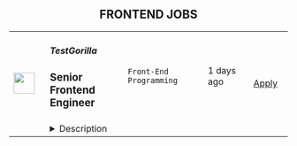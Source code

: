<div align="center"><h2>FRONTEND JOBS</h2></div><table><tr>
                <td width="100" height="100" rowspan="2">
                    <img src="https://wwr-pro.s3.amazonaws.com/logos/0071/4666/logo.gif" width="38px" height="auto">
                </td>
                <td width="300">
                    <h5>TestGorilla</h5>
                    <h3> Senior Frontend Engineer</h3>
                </td>
                <td width="300">
                    <code>Front-End Programming</code>
                </td>
                <td width="200">
                <text>1 days ago</text>
                </td>
                <td width="100" rowspan="2">
                <a href="https://weworkremotely.com/remote-jobs/testgorilla-senior-frontend-engineer-8" align="right" target="_blank">Apply</a>
                </td>
            </tr>
            <tr>
                <td colspan="3">
                <details><summary>Description</summary>
                <img src="https://we-work-remotely.imgix.net/logos/0071/4666/logo.gif?ixlib=rails-4.0.0&w=50&h=50&dpr=2&fit=fill&auto=compress" />

<p>
  <strong>Headquarters:</strong> Amsterdam, The Netherlands
    <br /><strong>URL:</strong> <a href="https://www.testgorilla.com/">https://www.testgorilla.com/</a>
</p>

<div>Hi there,<br><br>
</div><div>I’m Nicolas, TestGorilla’s Head of Engineering. We’re a fast-growing HR tech startup that helps hiring teams make better hiring decisions faster and bias-free.<br><br>
</div><div>Over the past year, we’ve experienced tremendous growth. More than 5,700 companies have replaced CVs with our assessments to screen candidates in an unbiased and data-driven way.<br><br>
</div><div>As we scale our efforts in 2022 and beyond, we’re looking for a <strong>Senior Frontend Engineer</strong> who’s passionate about joining our quest to help people land dream jobs.<br><br>
</div><div>
<br><br>
</div><h1>The proposition</h1><ul>
<li>Helping shape a fast-growing HR tech startup as an early employee</li>
<li>Fully remote position with bright, motivated, and friendly colleagues around the world </li>
<li>Competitive salary incl. bonus and stock options</li>
<li>Flexible hours and vacation</li>
<li>Paid parental leave </li>
<li>€1000 remote working budget per year</li>
<li>3.5% of salary learning &amp; development budget</li>
</ul><div>
<br><br>
</div><h1>The role in context</h1><div>We are looking for a <strong>Senior Frontend Engineer</strong> to join our engineering department and help us bring our product to Enterprise level maturity. Your work will directly impact hundreds of thousands of users around the world.</div><div> </div><div>As a senior member of the engineering team, you will build and deliver frontend solutions to provide extraordinary product experiences for our users, including SPAs and reusable components for the rapid growth of all our products.</div><div> </div><div>You’ll own the design, code, and deployment of solutions and make sure they perform and scale in production. </div><div> <br><br>
</div><h1>You’ll spend time on the following</h1><ul>
<li>Take full <strong>ownership</strong> of the frontend; from low-level optimizations to improving user experience</li>
<li>Build <strong>reusable</strong> code and libraries for future use</li>
<li>Ensure the technical feasibility of <a href="https://www.testgorilla.com/test-library/role-specific-skills-tests/ux-ui-design-test/">UI/UX designs</a> and propose features and functionalities to the product team</li>
<li>
<strong>Optimize</strong> the application for maximum speed and scalability</li>
<li>Lead the entire <strong>software development and delivery</strong> cycle from ideation to deployment and everything in between</li>
<li>Efficiently utilize <strong>DevOps</strong> tools and practices to deliver high-quality software as well as value to end customers as early as possible</li>
<li>Work in a collaborative, talented <strong>distributed team</strong> across Europe, United States, South America, and Asia</li>
<li>You will act as a <strong>mentor</strong> for less-experienced team members through both your technical knowledge and leadership skills</li>
</ul><div>
<br><br>
</div><h1>Here’s what we’re looking for</h1><ul>
<li>You are inspired by our mission to put <em>one billion people in dream jobs</em>
</li>
<li>You are fully aligned with our <a href="https://www.testgorilla.com/careers/">values</a>
</li>
<li>Experience designing, implementing, running, and maintaining production front-end code using modern client-side development frameworks based on JS/TS such as <a href="https://www.testgorilla.com/test-library/programming-skills-tests/angular-test/">Angular</a>
</li>
<li>You strive for excellence: pixel-perfect, high-quality code, and lightning-fast load times</li>
<li>You care deeply about building a world-class engineering team</li>
<li>You have a solid understanding ofUX/UI design, usability, and accessibility</li>
<li>You are passionate about improving skills and learning new technologies</li>
<li>You enjoy influencing others and always advocate for technical excellence while being open to change</li>
<li>You’re resilient in ambiguous situations and can approach challenges from multiple perspectives</li>
<li>You have strong written and verbal communication skills. You can validate your decisions and communicate them clearly</li>
</ul><div>We typically expect candidates with at least <strong><em>7 years of  Senior Frontend Engineer experience</em></strong> to have the skills mentioned above.<br><br>
</div><h1>Bonus points if ...</h1><ul>
<li>you have experience in a SaaS product based company</li>
<li>you are comfortable with Agile methods, such as Extreme Programming (XP), Scrum, and/or Kanban</li>
<li>you have a working knowledge of cloud technology such as <a href="https://www.testgorilla.com/test-library/role-specific-skills-tests/aws-test/">AWS</a>, Azure, Kubernetes, and Docker</li>
</ul><div><br></div><h1>Interested?</h1><div>Here at TestGorilla, we eat our own dog food. We use our assessment platform to make sure we make the best hiring decisions faster and bias-free. I took one too and I enjoyed it!<br><br>
</div><div>So if this role sounds like a good fit for you, I’d like you to <a href="https://assessment.testgorilla.com/testtaker/publicinvitation/2c0ba627-eba6-43c0-bad5-ffac23b42f2a">take an assessment</a> so we can get a better idea about whether you would fit the role. It’s also a great opportunity for you to get to know our product! Simply use the Apply button.<br><br>
</div><div>If you’re hired, I’ll do everything I can to help you succeed at <a href="https://www.testgorilla.com/">TestGorilla</a> and throughout the rest of your career.</div>

<p><strong>To apply:</strong> <a href="https://weworkremotely.com/remote-jobs/testgorilla-senior-frontend-engineer-8">https://weworkremotely.com/remote-jobs/testgorilla-senior-frontend-engineer-8</a></p>

                </details>
                </td>
            </tr>,<tr>
                <td width="100" height="100" rowspan="2">
                    <img src="https://remotive.com/job/1347890/logo" width="38px" height="auto">
                </td>
                <td width="300">
                    <h5>FM (Film and Music)</h5>
                    <h3>Senior Software Engineer, Front End</h3>
                </td>
                <td width="300">
                    <code>ADS,CSS,html,music</code>
                </td>
                <td width="200">
                <text>17 days ago</text>
                </td>
                <td width="100" rowspan="2">
                <a href="https://remotive.com/remote-jobs/software-dev/senior-software-engineer-front-end-1347890" align="right" target="_blank">Apply</a>
                </td>
            </tr>
            <tr>
                <td colspan="3">
                <details><summary>Description</summary>
                <p style="box-sizing: inherit; padding: 0px; border-style: initial; vertical-align: baseline; --artdeco-reset-typography_getFontSize:1.4rem; --artdeco-reset-typography_getLineHeight:1.42857; line-height: var(--artdeco-reset-typography_getLineHeight);">We’re hiring a Senior/Staff Front End Engineer to work on our web applications. These web applications are the way that thousands of creative people around the world find great music and inspiring clips for use in their projects and campaigns.</p><br style="box-sizing: inherit;"><p style="box-sizing: inherit; padding: 0px; border-style: initial; vertical-align: baseline; --artdeco-reset-typography_getFontSize:1.4rem; --artdeco-reset-typography_getLineHeight:1.42857; line-height: var(--artdeco-reset-typography_getLineHeight);">As part of the Engineering team, your time will be spent collaborating with other front end engineers, back end engineers, product managers and designers to create the best experience for our customers. The ideal candidate loves tinkering with cutting edge technology and has at least 5 years experience building large scale React applications.</p><br style="box-sizing: inherit;"><p style="box-sizing: inherit; padding: 0px; border-style: initial; vertical-align: baseline; --artdeco-reset-typography_getFontSize:1.4rem; --artdeco-reset-typography_getLineHeight:1.42857; line-height: var(--artdeco-reset-typography_getLineHeight);">The engineering team has a remote-first culture. As such, you will be comfortable working remotely, possess excellent verbal and written communication skills and be able to manage your own time. We have a relaxed working environment, great team culture and push for a standard of excellence in everything we do.</p><br style="box-sizing: inherit;"><p style="box-sizing: inherit; padding: 0px; border-style: initial; vertical-align: baseline; --artdeco-reset-typography_getFontSize:1.4rem; --artdeco-reset-typography_getLineHeight:1.42857; line-height: var(--artdeco-reset-typography_getLineHeight);">There are a lot of challenging and interesting technical problems to solve that directly impact our clients and colleagues. Here are some example projects that we have worked on recently:</p><br style="box-sizing: inherit;"><ul style="box-sizing: inherit; margin-left: 16px; padding-left: 18px; border-style: initial; vertical-align: baseline; --artdeco-reset-typography_getFontSize:1.4rem; --artdeco-reset-typography_getLineHeight:1.42857; line-height: var(--artdeco-reset-typography_getLineHeight);"><li style="box-sizing: inherit; margin: 0px 0px 0px 16px; padding: 0px; border-style: initial; vertical-align: baseline; background-image: ; background-position-x: ; background-position-y: ; background-size: ; background-repeat-x: ; background-repeat-y: ; background-attachment: ; background-origin: ; background-clip: ; --artdeco-reset-typography_getFontSize:1.4rem; --artdeco-reset-typography_getLineHeight:1.42857; line-height: var(--artdeco-reset-typography_getLineHeight);">Build a custom audio player that includes the ability to track progress, expands to show additional details and allows users to easily explore our artist catalogue.</li><li style="box-sizing: inherit; margin: 0px 0px 0px 16px; padding: 0px; border-style: initial; vertical-align: baseline; background-image: ; background-position-x: ; background-position-y: ; background-size: ; background-repeat-x: ; background-repeat-y: ; background-attachment: ; background-origin: ; background-clip: ; --artdeco-reset-typography_getFontSize:1.4rem; --artdeco-reset-typography_getLineHeight:1.42857; line-height: var(--artdeco-reset-typography_getLineHeight);">Enhance the purchase flow with additional payment options, subscriptions, and a seamless checkout.</li><li style="box-sizing: inherit; margin: 0px 0px 0px 16px; padding: 0px; border-style: initial; vertical-align: baseline; background-image: ; background-position-x: ; background-position-y: ; background-size: ; background-repeat-x: ; background-repeat-y: ; background-attachment: ; background-origin: ; background-clip: ; --artdeco-reset-typography_getFontSize:1.4rem; --artdeco-reset-typography_getLineHeight:1.42857; line-height: var(--artdeco-reset-typography_getLineHeight);">Help maintain a beautiful custom React component library, including reusable components with tailored functionality and consistent design attributes.</li><li style="box-sizing: inherit; margin: 0px 0px 0px 16px; padding: 0px; border-style: initial; vertical-align: baseline; background-image: ; background-position-x: ; background-position-y: ; background-size: ; background-repeat-x: ; background-repeat-y: ; background-attachment: ; background-origin: ; background-clip: ; --artdeco-reset-typography_getFontSize:1.4rem; --artdeco-reset-typography_getLineHeight:1.42857; line-height: var(--artdeco-reset-typography_getLineHeight);">Work on a multi-month greenfield project in Next.js.</li><li style="box-sizing: inherit; margin: 0px 0px 0px 16px; padding: 0px; border-style: initial; vertical-align: baseline; background-image: ; background-position-x: ; background-position-y: ; background-size: ; background-repeat-x: ; background-repeat-y: ; background-attachment: ; background-origin: ; background-clip: ; --artdeco-reset-typography_getFontSize:1.4rem; --artdeco-reset-typography_getLineHeight:1.42857; line-height: var(--artdeco-reset-typography_getLineHeight);">Implement a robust CI/CD pipeline.</li></ul><br style="box-sizing: inherit;"><p style="box-sizing: inherit; padding: 0px; border-style: initial; vertical-align: baseline; --artdeco-reset-typography_getFontSize:1.4rem; --artdeco-reset-typography_getLineHeight:1.42857; line-height: var(--artdeco-reset-typography_getLineHeight);">We’re after individuals that are curious about the possibility of technology, are eager to learn, and are diligent and kind. Our teams work well because we place trust in them to succeed. We believe in collaboration and that great ideas can come from anybody.</p><br style="box-sizing: inherit;"><p style="box-sizing: inherit; padding: 0px; border-style: initial; vertical-align: baseline; --artdeco-reset-typography_getFontSize:1.4rem; --artdeco-reset-typography_getLineHeight:1.42857; line-height: var(--artdeco-reset-typography_getLineHeight);">We welcome and encourage candidates from diverse backgrounds.</p><br style="box-sizing: inherit;"><br style="box-sizing: inherit;"><p style="box-sizing: inherit; padding: 0px; border-style: initial; vertical-align: baseline; --artdeco-reset-typography_getFontSize:1.4rem; --artdeco-reset-typography_getLineHeight:1.42857; line-height: var(--artdeco-reset-typography_getLineHeight);"><span style="box-sizing: inherit; margin: 0px; padding: 0px; border-style: initial; vertical-align: baseline; background-image: ; background-position-x: ; background-position-y: ; background-size: ; background-repeat-x: ; background-repeat-y: ; background-attachment: ; background-origin: ; background-clip: ; outline: var(--artdeco-reset-base-outline-zero);"><span style="box-sizing: inherit; border-style: initial;"><strong>About Us</strong></span></span></p><br style="box-sizing: inherit;"><p style="box-sizing: inherit; padding: 0px; border-style: initial; vertical-align: baseline; --artdeco-reset-typography_getFontSize:1.4rem; --artdeco-reset-typography_getLineHeight:1.42857; line-height: var(--artdeco-reset-typography_getLineHeight);">FM is the parent company of Musicbed and Filmsupply, two premium content licensing brands in the filmmaking industry. We represent an elite roster of musicians and filmmakers and place their work in movies, shows, ads, short films, and more.</p><br style="box-sizing: inherit;"><p style="box-sizing: inherit; padding: 0px; border-style: initial; vertical-align: baseline; --artdeco-reset-typography_getFontSize:1.4rem; --artdeco-reset-typography_getLineHeight:1.42857; line-height: var(--artdeco-reset-typography_getLineHeight);">Headquartered in Fort Worth, Texas, we work with entertainment powerhouses like Sony Pictures, 20th Century Fox, Lionsgate, Netflix, MTV, and ESPN; as well as the world’s top brands like Nike, Apple, Google, Lamborghini, and Spotify.</p><br style="box-sizing: inherit;"><p><strong><br style="box-sizing: inherit;"></strong></p><p style="box-sizing: inherit; padding: 0px; border-style: initial; vertical-align: baseline; --artdeco-reset-typography_getFontSize:1.4rem; --artdeco-reset-typography_getLineHeight:1.42857; line-height: var(--artdeco-reset-typography_getLineHeight);"><span style="box-sizing: inherit; margin: 0px; padding: 0px; border-style: initial; vertical-align: baseline; background-image: ; background-position-x: ; background-position-y: ; background-size: ; background-repeat-x: ; background-repeat-y: ; background-attachment: ; background-origin: ; background-clip: ; outline: var(--artdeco-reset-base-outline-zero);"><span style="box-sizing: inherit; border-style: initial;"><strong>Core Duties</strong></span></span></p><br style="box-sizing: inherit;"><ul style="box-sizing: inherit; margin-left: 16px; padding-left: 18px; border-style: initial; vertical-align: baseline; --artdeco-reset-typography_getFontSize:1.4rem; --artdeco-reset-typography_getLineHeight:1.42857; line-height: var(--artdeco-reset-typography_getLineHeight);"><li style="box-sizing: inherit; margin: 0px 0px 0px 16px; padding: 0px; border-style: initial; vertical-align: baseline; background-image: ; background-position-x: ; background-position-y: ; background-size: ; background-repeat-x: ; background-repeat-y: ; background-attachment: ; background-origin: ; background-clip: ; --artdeco-reset-typography_getFontSize:1.4rem; --artdeco-reset-typography_getLineHeight:1.42857; line-height: var(--artdeco-reset-typography_getLineHeight);"><span style="box-sizing: inherit; margin: 0px; padding: 0px; border-style: initial; vertical-align: baseline; background-image: ; background-position-x: ; background-position-y: ; background-size: ; background-repeat-x: ; background-repeat-y: ; background-attachment: ; background-origin: ; background-clip: ; outline: var(--artdeco-reset-base-outline-zero);">Lead the front end development of product features:</span> As well as coding out complex features, you will contribute to the technical design process. You will collaborate with your teammates (including other senior engineers) to refine the product roadmap and vision, and guide your team in building out new features.</li><li style="box-sizing: inherit; margin: 0px 0px 0px 16px; padding: 0px; border-style: initial; vertical-align: baseline; background-image: ; background-position-x: ; background-position-y: ; background-size: ; background-repeat-x: ; background-repeat-y: ; background-attachment: ; background-origin: ; background-clip: ; --artdeco-reset-typography_getFontSize:1.4rem; --artdeco-reset-typography_getLineHeight:1.42857; line-height: var(--artdeco-reset-typography_getLineHeight);"><span style="box-sizing: inherit; margin: 0px; padding: 0px; border-style: initial; vertical-align: baseline; background-image: ; background-position-x: ; background-position-y: ; background-size: ; background-repeat-x: ; background-repeat-y: ; background-attachment: ; background-origin: ; background-clip: ; outline: var(--artdeco-reset-base-outline-zero);">Define technical direction: </span>You will help maintain the standard of engineering excellence at FM and shape the technical vision for our front end engineering stack (React, Next.js, React Native). You will influence best practices and introduce new technologies when appropriate.</li><li style="box-sizing: inherit; margin: 0px 0px 0px 16px; padding: 0px; border-style: initial; vertical-align: baseline; background-image: ; background-position-x: ; background-position-y: ; background-size: ; background-repeat-x: ; background-repeat-y: ; background-attachment: ; background-origin: ; background-clip: ; --artdeco-reset-typography_getFontSize:1.4rem; --artdeco-reset-typography_getLineHeight:1.42857; line-height: var(--artdeco-reset-typography_getLineHeight);"><span style="box-sizing: inherit; margin: 0px; padding: 0px; border-style: initial; vertical-align: baseline; background-image: ; background-position-x: ; background-position-y: ; background-size: ; background-repeat-x: ; background-repeat-y: ; background-attachment: ; background-origin: ; background-clip: ; outline: var(--artdeco-reset-base-outline-zero);">Mentor other engineers:</span> Work with more junior engineers to help them grow and develop their skills.</li></ul><br style="box-sizing: inherit;"><p style="box-sizing: inherit; padding: 0px; border-style: initial; vertical-align: baseline; --artdeco-reset-typography_getFontSize:1.4rem; --artdeco-reset-typography_getLineHeight:1.42857; line-height: var(--artdeco-reset-typography_getLineHeight);"><span style="box-sizing: inherit; margin: 0px; padding: 0px; border-style: initial; vertical-align: baseline; background-image: ; background-position-x: ; background-position-y: ; background-size: ; background-repeat-x: ; background-repeat-y: ; background-attachment: ; background-origin: ; background-clip: ; outline: var(--artdeco-reset-base-outline-zero);"><span style="box-sizing: inherit; border-style: initial;"><strong>A Great Candidate Will Have</strong></span></span></p><br style="box-sizing: inherit;"><ul style="box-sizing: inherit; margin-left: 16px; padding-left: 18px; border-style: initial; vertical-align: baseline; --artdeco-reset-typography_getFontSize:1.4rem; --artdeco-reset-typography_getLineHeight:1.42857; line-height: var(--artdeco-reset-typography_getLineHeight);"><li style="box-sizing: inherit; margin: 0px 0px 0px 16px; padding: 0px; border-style: initial; vertical-align: baseline; background-image: ; background-position-x: ; background-position-y: ; background-size: ; background-repeat-x: ; background-repeat-y: ; background-attachment: ; background-origin: ; background-clip: ; --artdeco-reset-typography_getFontSize:1.4rem; --artdeco-reset-typography_getLineHeight:1.42857; line-height: var(--artdeco-reset-typography_getLineHeight);">At least 5 years experience developing front end applications with React (and preferably Next.js).</li><li style="box-sizing: inherit; margin: 0px 0px 0px 16px; padding: 0px; border-style: initial; vertical-align: baseline; background-image: ; background-position-x: ; background-position-y: ; background-size: ; background-repeat-x: ; background-repeat-y: ; background-attachment: ; background-origin: ; background-clip: ; --artdeco-reset-typography_getFontSize:1.4rem; --artdeco-reset-typography_getLineHeight:1.42857; line-height: var(--artdeco-reset-typography_getLineHeight);">A love of Typescript and unit-tested React components.</li><li style="box-sizing: inherit; margin: 0px 0px 0px 16px; padding: 0px; border-style: initial; vertical-align: baseline; background-image: ; background-position-x: ; background-position-y: ; background-size: ; background-repeat-x: ; background-repeat-y: ; background-attachment: ; background-origin: ; background-clip: ; --artdeco-reset-typography_getFontSize:1.4rem; --artdeco-reset-typography_getLineHeight:1.42857; line-height: var(--artdeco-reset-typography_getLineHeight);">Highly skilled in HTML and CSS (including responsive design and cross-browser compatibility).</li><li style="box-sizing: inherit; margin: 0px 0px 0px 16px; padding: 0px; border-style: initial; vertical-align: baseline; background-image: ; background-position-x: ; background-position-y: ; background-size: ; background-repeat-x: ; background-repeat-y: ; background-attachment: ; background-origin: ; background-clip: ; --artdeco-reset-typography_getFontSize:1.4rem; --artdeco-reset-typography_getLineHeight:1.42857; line-height: var(--artdeco-reset-typography_getLineHeight);">Proven technical leadership skills, including the ability to architect complex front-end web applications.</li><li style="box-sizing: inherit; margin: 0px 0px 0px 16px; padding: 0px; border-style: initial; vertical-align: baseline; background-image: ; background-position-x: ; background-position-y: ; background-size: ; background-repeat-x: ; background-repeat-y: ; background-attachment: ; background-origin: ; background-clip: ; --artdeco-reset-typography_getFontSize:1.4rem; --artdeco-reset-typography_getLineHeight:1.42857; line-height: var(--artdeco-reset-typography_getLineHeight);">Excellent communication skills (written and verbal).</li><li style="box-sizing: inherit; margin: 0px 0px 0px 16px; padding: 0px; border-style: initial; vertical-align: baseline; background-image: ; background-position-x: ; background-position-y: ; background-size: ; background-repeat-x: ; background-repeat-y: ; background-attachment: ; background-origin: ; background-clip: ; --artdeco-reset-typography_getFontSize:1.4rem; --artdeco-reset-typography_getLineHeight:1.42857; line-height: var(--artdeco-reset-typography_getLineHeight);">Experience in any of the following is a bonus: Webpack, Unstated, Cypress, React Native.</li></ul>
<img src="https://remotive.com/job/track/1347890/blank.gif?source=public_api" alt=""/>
                </details>
                </td>
            </tr></table>